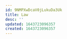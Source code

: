 ```yaml
---
id: 9NMPXwDcaV0jLukuDa3Uk
title: Law
desc: ''
updated: 1643723096357
created: 1643723096357
---
```


